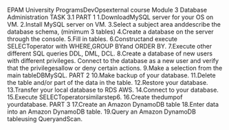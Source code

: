 EPAM University ProgramsDevOpsexternal course
Module 3
Database Administration
TASK 3.1
PART 1
1.DownloadMySQL server for your OS on VM.
2.Install MySQL server on VM.
3.Select a subject area anddescribe the database schema, (minimum 3 tables)
4.Create a database on the server through the console.
5.Fill in tables.
6.Constructand execute SELECToperator with WHERE,GROUP BYand ORDER BY.
7.Execute other different SQL queries DDL, DML, DCL.
8.Create a database of new users with different privileges. Connect to the database as a new user and verify that the privilegesallow or deny certain actions.
9.Make a selection from the main tableDBMySQL.
PART 2
10.Make backup of your database.
11.Delete the table and/or part of the data in the table.
12.Restore your database.
13.Transfer your local database to RDS AWS.
14.Connect to your database.
15.Execute SELECToperatorsimilarstep6.
16.Create thedumpof yourdatabase.
PART 3
17.Create an Amazon DynamoDB table
18.Enter data into an Amazon DynamoDB table.
19.Query an Amazon DynamoDB tableusing QueryandScan.
